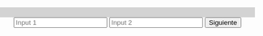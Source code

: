 <!DOCTYPE html>
<html lang="es">
<head>
    <meta charset="UTF-8">
    <meta name="viewport" content="width=device-width, initial-scale=1.0">
    <title>Formulario</title>
    <style>
        body, html {
            margin: 0;
            padding: 0;
            height: 100%;
            font-family: Arial, sans-serif;
        }
        .container {
            display: flex;
            flex-direction: column;
            height: 100vh;
            justify-content: center;
            align-items: center;
        }
        #progress-bar {
            width: 100%;
            background-color: lightgray;
        }
        #progress {
            width: 0%;
            height: 20px;
            background-color: green;
        }
        .hidden {
            display: none;
        }
    </style>
</head>
<body>

<div class="container">
    <div id="progress-bar">
        <div id="progress"></div>
    </div>
    <form id="form">
        <div id="step1">
            <input type="text" name="input1" placeholder="Input 1" required>
            <input type="text" name="input2" placeholder="Input 2" required>
            <button type="button" onclick="nextStep()">Siguiente</button>
        </div>
        <div id="step2" class="hidden">
            <input type="text" name="input3" placeholder="Input 3" required>
            <input type="text" name="input4" placeholder="Input 4" required>
            <button type="button" onclick="nextStep()">Siguiente</button>
        </div>
        <!-- Repite esto para los siguientes pasos -->
        <div id="step8" class="hidden">
            <input type="text" name="input15" placeholder="Input 15" required>
            <input type="text" name="input16" placeholder="Input 16" required>
            <button type="submit">Enviar</button>
        </div>
    </form>
</div>

<script>
    let currentStep = 1;
    const totalSteps = 8;

    function nextStep() {
        document.getElementById(`step${currentStep}`).classList.add('hidden');
        currentStep++;
        const progress = (currentStep - 1) / totalSteps * 100;
        document.getElementById('progress').style.width = `${progress}%`;
        document.getElementById(`step${currentStep}`).classList.remove('hidden');
    }
</script>

</body>
</html>

<?php
if ($_SERVER["REQUEST_METHOD"] == "POST") {
    // Procesa los datos del formulario
    $inputs = $_POST;
    $to = "tucorreo@example.com";
    $subject = "Datos del formulario";
    $message = "";
    
    foreach ($inputs as $key => $value) {
        $message .= "$key: $value\n";
    }
    
    // Envia el correo
    mail($to, $subject, $message);
    
    // Redirecciona o muestra un mensaje de éxito
    // header("Location: formulario_enviado.php");
    echo "¡Formulario enviado con éxito!";
    exit();
}
?>
